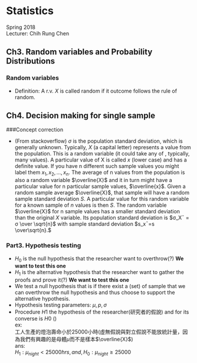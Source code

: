 # Statistics
Spring 2018 <br />
Lecturer: Chih Rung Chen <br />
## Ch3. Random variables and Probability Distributions

### Random variables
* Definition: A r.v. $X$ is called random if it outcome follows the rule of random.

## Ch4. Decision making for single sample
###Concept correction
* (From stackoverflow)
$σ$ is the population standard deviation, which is generally unknown. Typically, $X$ (a capital letter) represents a value from the population. This is a random variable (it could take any of , typically, many values). A particular value of X is called ${x}$ (lower case) and has a definite value. If you have n different such sample values you might label them $x_1,x_2,...,x_n.$ The average of n values from the population is also a random variable $\overline{X}$ and it in turn might have a particular value for n particular sample values, $\overline{x}$. Given a random sample average $\overline{X}$, that sample will have a random sample standard deviation $S$. A particular value for this random variable for a known sample of $n$ values is then $S$. The random variable $\overline{X}$ for n sample values has a smaller standard deviation than the original $X$ variable. Its population standard deviation is $σ_X¯ = σ \over \sqrt{n}$ with sample standard deviation $s_x¯=s \over\sqrt{n}.$
### Part3. Hypothesis testing
* $H_0$ is the null hypothesis that the researcher want to overthrow(?) **We want to test this one**
* $H_1$ is the alternative hypothesis that the researcher want to gather the proofs and prove it(?) **We want to test this one**
* We test a null hypothesis that is if there exist a (set) of sample that we can overthrow the null hypothesis and thus choose to support the alternative hypothesis.
* Hypothesis testing parameters: $\mu ,p ,\sigma$
* Procedure $H1$ the hypothesis of the researcher(研究者的假說) and for its converse is $H0$ () <br />
ex:<br />工人生產的燈泡壽命小於25000小時(虛無假說與對立假說不能放統計量，因為我們有興趣的是母體$\mu$而不是樣本$\overline{X}$) <br/>
ans:<br /> $H_1: \mu_{night} < 25000hrs  , and  ,  H_0: \mu_{night} \geq 25000$
